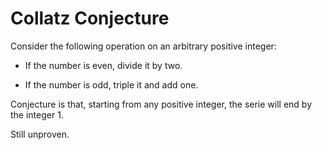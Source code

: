 # Collatz Conjecture

Consider the following operation on an arbitrary positive integer:

- If the number is even, divide it by two.

- If the number is odd, triple it and add one.

Conjecture is that, starting from any positive integer, the serie will end by the integer 1.

Still unproven.
